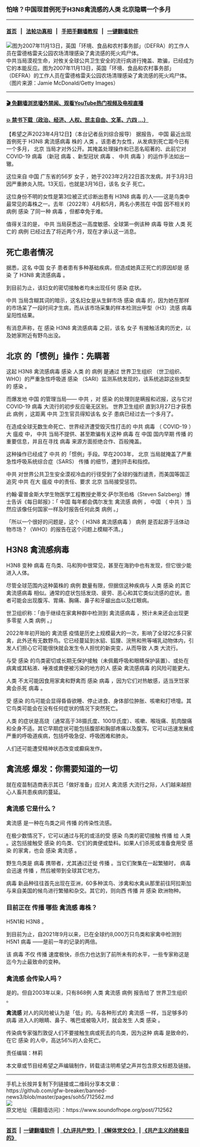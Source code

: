 ###  怕啥？中国现首例死于H3N8禽流感的人类  北京隐瞒一个多月
------------------------

#### [首页](https://github.com/gfw-breaker/banned-news3/blob/master/README.md) &nbsp;&nbsp;|&nbsp;&nbsp; [法轮功真相](https://github.com/begood0513/basic/blob/master/README.md)  &nbsp;&nbsp;|&nbsp;&nbsp; [手把手翻墙教程](https://github.com/gfw-breaker/guides/wiki)  &nbsp;&nbsp;|&nbsp;&nbsp; [一键翻墙软件](https://github.com/gfw-breaker/nogfw/blob/master/README.md)  



<div><img alt="图为2007年11月13日，英国「环境、食品和农村事务部」（DEFRA）的工作人员在雷德格雷夫公园农场清理感染了禽流感的死火鸡尸体。" src="https://img.soundofhope.org/2023-04/1681328607142.jpg"/>
<br/><figcaption class="caption">
 中共当局漠视生命，对攸关全球公共卫生安全的流行病进行掩盖、欺骗，已经成为它的本能反应。图为2007年11月13日，英国「环境、食品和农村事务部」（DEFRA）的工作人员在雷德格雷夫公园农场清理感染了禽流感的死火鸡尸体。（图片来源：Jamie McDonald/Getty Images）
</figcaption></div><hr/>

#### [ 🎬  免翻墙浏览墙外禁闻、观看YouTube热门视频及电视直播](https://github.com/gfw-breaker/HelloWorld)

#### [ 💥  禁书下载（政治、经济、人权、民主自由、文革、六四 ...）](https://github.com/gfw-breaker/books/blob/master/README.md)

<div><div class="Content__Wrapper sc-1bvya0-0 elmmKw article_body" data-checkusr="" itemprop="articleBody">
 <div id="post_place_1">
 </div>
 <p class="meta-top">
  <span class="meta">
   【希望之声2023年4月12日】（本台记者岳刘综合报导）
  </span>
  据报告，
  <ok href="/term/1120">
   中国
  </ok>
  最近出现首例死于
  <ok href="/term/729274">
   H3N8
  </ok>
  <ok href="/term/22048">
   禽流感病毒
  </ok>
  株的
  <ok href="/term/12119">
   人类
  </ok>
  。该患者为女性，从发病到死亡距今已有一个多月，
  <ok href="/term/2252">
   北京
  </ok>
  当局才对外公开。其掩盖处理操作和已恶名昭著的、此前它对
  <ok href="/term/229408">
   COVID-19
  </ok>
  <ok href="/term/6769">
   病毒
  </ok>
  （新冠
  <ok href="/term/6769">
   病毒
  </ok>
  、新型冠状
  <ok href="/term/6769">
   病毒
  </ok>
  、
  <ok href="/term/1059">
   中共
  </ok>
  <ok href="/term/6769">
   病毒
  </ok>
  ）的运作手法如出一辙。
 </p>
 <p>
  这位来自
  <ok href="/term/1120">
   中国
  </ok>
  广东省的56岁
  <ok href="/term/25648">
   女子
  </ok>
  ，她于2023年2月22日首次发病，并于3月3日因严重肺炎入院。13天后，也就是3月16日，该名
  <ok href="/term/25648">
   女子
  </ok>
  死亡。
 </p>
 <p>
  这位身份不明的女性是第3位被正式诊断出患有
  <ok href="/term/729274">
   H3N8
  </ok>
  <ok href="/term/6769">
   病毒
  </ok>
  的人——这是鸟类中最常见的毒株之一。去年（2022年）4月和5月，两名小男孩在
  <ok href="/term/1120">
   中国
  </ok>
  因不相关的
  <ok href="/term/32967">
   病例
  </ok>
  <ok href="/term/19059">
   感染
  </ok>
  了同一种
  <ok href="/term/6769">
   病毒
  </ok>
  ，但都幸免于难。
 </p>
 <p>
  值得关注的是，
  <ok href="/term/1059">
   中共
  </ok>
  当局获悉这一高度敏感、全球第一例该种
  <ok href="/term/6769">
   病毒
  </ok>
  导致
  <ok href="/term/12119">
   人类
  </ok>
  死亡的
  <ok href="/term/32967">
   病例
  </ok>
  已经过去了将近两个月，现在才承认这一消息。
 </p>
 <h2>
  <strong>
   死亡患者情况
  </strong>
 </h2>
 <p>
  据悉，这名
  <ok href="/term/1120">
   中国
  </ok>
  <ok href="/term/25648">
   女子
  </ok>
  患者患有多种基础疾病，但造成她真正死亡的原因却是
  <ok href="/term/19059">
   感染
  </ok>
  了
  <ok href="/term/729274">
   H3N8
  </ok>
  <ok href="/term/22048">
   禽流感病毒
  </ok>
  。
 </p>
 <p>
  到目前为止，该妇女的密切接触者均未出现任何
  <ok href="/term/19059">
   感染
  </ok>
  症状。
 </p>
 <p>
  <ok href="/term/1059">
   中共
  </ok>
  当局含糊其词的暗示，这名妇女是从生鲜市场
  <ok href="/term/19059">
   感染
  </ok>
  <ok href="/term/6769">
   病毒
  </ok>
  的，因为她在那样的市场呆了一段时间才生病，而从该市场采集的样本检测出甲型（H3）流感
  <ok href="/term/6769">
   病毒
  </ok>
  呈阳性结果。
 </p>
 <p>
  有消息声称，在
  <ok href="/term/19059">
   感染
  </ok>
  <ok href="/term/729274">
   H3N8
  </ok>
  <ok href="/term/22048">
   禽流感病毒
  </ok>
  之前，该名
  <ok href="/term/25648">
   女子
  </ok>
  有接触活禽的历史，以及她家附近有野鸟出没。
 </p>
 <h2>
  <strong>
   <ok href="/term/2252">
    北京
   </ok>
   的「惯例」操作：先瞒著
  </strong>
 </h2>
 <p>
  这起
  <ok href="/term/729274">
   H3N8
  </ok>
  <ok href="/term/22048">
   禽流感病毒
  </ok>
  <ok href="/term/19059">
   感染
  </ok>
  <ok href="/term/12119">
   人类
  </ok>
  的
  <ok href="/term/32967">
   病例
  </ok>
  是通过
  <ok href="/term/6660">
   世界卫生组织
  </ok>
  （世卫组织、WHO）的严重急性呼吸道
  <ok href="/term/19059">
   感染
  </ok>
  （SARI）监测系统发现的，该系统追踪这些类型的
  <ok href="/term/19059">
   感染
  </ok>
  。
 </p>
 <p>
  而爆发地
  <ok href="/term/1120">
   中国
  </ok>
  的管理当局——
  <ok href="/term/1059">
   中共
  </ok>
  ，对
  <ok href="/term/19059">
   感染
  </ok>
  的处理则是瞒报和迟报，这与它对
  <ok href="/term/229408">
   COVID-19
  </ok>
  <ok href="/term/6769">
   病毒
  </ok>
  大流行的初步反应毫无区别。
  <ok href="/term/6660">
   世界卫生组织
  </ok>
  直到3月27日才获悉此
  <ok href="/term/32967">
   病例
  </ok>
  ，这距离
  <ok href="/term/1059">
   中共
  </ok>
  卫生官员得知该名
  <ok href="/term/25648">
   女子
  </ok>
  患病已经过去一个多月了。
 </p>
 <p>
  在造成全球无数生命死亡、世界经济遭受毁灭性打击的
  <ok href="/term/1059">
   中共
  </ok>
  <ok href="/term/6769">
   病毒
  </ok>
  （
  <ok href="/term/229408">
   COVID-19
  </ok>
  ）大
  <ok href="/term/51127">
   瘟疫
  </ok>
  中，
  <ok href="/term/1059">
   中共
  </ok>
  当局不提供、甚至欺骗有关这种
  <ok href="/term/6769">
   病毒
  </ok>
  在
  <ok href="/term/1120">
   中国
  </ok>
  国内早期
  <ok href="/term/7498">
   传播
  </ok>
  的重要信息，并且在寻找
  <ok href="/term/6769">
   病毒
  </ok>
  来源方面拒绝合作、百般掩盖。
 </p>
 <p>
  这种操作已经成了
  <ok href="/term/1059">
   中共
  </ok>
  的「惯例」手段。早在2003年，
  <ok href="/term/2252">
   北京
  </ok>
  当局就掩盖了严重急性呼吸系统综合症（SARS）
  <ok href="/term/7498">
   传播
  </ok>
  的细节，遭到抨击和指控。
 </p>
 <p>
  <ok href="/term/1059">
   中共
  </ok>
  对世界公共卫生安全漠视冷血的行径受到了全球的强烈谴责，而美国等国正追究
  <ok href="/term/1059">
   中共
  </ok>
  在大
  <ok href="/term/51127">
   瘟疫
  </ok>
  中的责任、要求
  <ok href="/term/2252">
   北京
  </ok>
  当局接受惩罚。
 </p>
 <p>
  约翰·霍普金斯大学生物医学工程教授史蒂文·萨尔茨伯格（Steven Salzberg）博士告诉《每日邮报》：「
  <ok href="/term/1120">
   中国
  </ok>
  每年都会偶尔发生
  <ok href="/term/15979">
   禽流感
  </ok>
  <ok href="/term/32967">
   病例
  </ok>
  ，
  <ok href="/term/1120">
   中国
  </ok>
  （
  <ok href="/term/1059">
   中共
  </ok>
  ）当然应该像任何国家一样及时报告任何此类
  <ok href="/term/32967">
   病例
  </ok>
  。」
 </p>
 <p>
  「所以一个很好的问题是，这个（
  <ok href="/term/729274">
   H3N8
  </ok>
  <ok href="/term/22048">
   禽流感病毒
  </ok>
  ）
  <ok href="/term/32967">
   病例
  </ok>
  是否起源于活体动物市场？（WHO）的报告在这个问题上模糊不清。」
 </p>
 <h2>
  <strong>
   <ok href="/term/729274">
    H3N8
   </ok>
   <ok href="/term/22048">
    禽流感病毒
   </ok>
  </strong>
 </h2>
 <p>
  <ok href="/term/729274">
   H3N8
  </ok>
  变种
  <ok href="/term/6769">
   病毒
  </ok>
  在鸟类、马和狗中很常见，甚至在海豹中也有发现，但它很少能进入人体。
 </p>
 <p>
  尽管全球范围内这种菌株的
  <ok href="/term/32967">
   病例
  </ok>
  数量有限，但据信这种疾病与
  <ok href="/term/12119">
   人类
  </ok>
  <ok href="/term/19059">
   感染
  </ok>
  的其它
  <ok href="/term/22048">
   禽流感病毒
  </ok>
  相似。通常的症状包括发烧、疲劳、恶心和其它类似流感的症状。患者可能会出现腹泻、胃痛、胸痛、鼻子和牙龈出血以及红眼病。
 </p>
 <p>
  世卫组织称：「由于继续在家禽种群中检测到
  <ok href="/term/22048">
   禽流感病毒
  </ok>
  ，预计未来还会出现更多零星
  <ok href="/term/12119">
   人类
  </ok>
  <ok href="/term/32967">
   病例
  </ok>
  。」
 </p>
 <p>
  2022年年初开始的
  <ok href="/term/15979">
   禽流感
  </ok>
  疫情是历史上规模最大的一次，影响了全球2亿多只家禽，此外还有无数野鸟。它已经蔓延到水貂、狐狸、浣熊和熊等哺乳动物体内，引发人们担心它可能很快就会发生令人担忧的新突变，从而导致
  <ok href="/term/12119">
   人类
  </ok>
  大流行。
 </p>
 <p>
  与受
  <ok href="/term/19059">
   感染
  </ok>
  的鸟类密切或长期无保护接触（未佩戴呼吸和眼睛保护装置）、或处在病禽或其粘液、唾液或粪便被污染的地方的人
  <ok href="/term/19059">
   感染
  </ok>
  <ok href="/term/22048">
   禽流感病毒
  </ok>
  的风险可能更大。
 </p>
 <p>
  <ok href="/term/12119">
   人类
  </ok>
  不太可能因食用家禽和野禽而
  <ok href="/term/19059">
   感染
  </ok>
  <ok href="/term/6769">
   病毒
  </ok>
  ，因为它们对热敏感，适当烹饪家禽会杀死
  <ok href="/term/6769">
   病毒
  </ok>
  。
 </p>
 <p>
  受
  <ok href="/term/19059">
   感染
  </ok>
  的鸟可能会显得昏昏欲睡、停止进食、身体部位肿胀、咳嗽和打喷嚏。其它鸟类可能会在没有任何症状的情况下突然死亡。
 </p>
 <p>
  <ok href="/term/12119">
   人类
  </ok>
  的症状是高烧（通常高于38摄氏度、100华氏度）、咳嗽、喉咙痛、肌肉酸痛和全身不适。其它早期症状可能包括腹部和胸部疼痛以及腹泻。它可以迅速发展成严重的呼吸道疾病，包括呼吸急促、呼吸困难和肺炎。
 </p>
 <p>
  人们还可能遭受精神状态改变或癫痫发作。
 </p>
 <h2>
  <strong>
   <ok href="/term/15979">
    禽流感
   </ok>
   爆发：你需要知道的一切
  </strong>
 </h2>
 <p>
  就在疫苗制造商表示其已「做好准备」应对人
  <ok href="/term/15979">
   禽流感
  </ok>
  大流行之际，人们越来越担心人畜共患疾病的蔓延。
 </p>
 <h3>
  <ok href="/term/15979">
   禽流感
  </ok>
  <strong>
   它是什么？
  </strong>
 </h3>
 <p>
  <ok href="/term/15979">
   禽流感
  </ok>
  是一种在鸟类之间
  <ok href="/term/7498">
   传播
  </ok>
  的传染性流感。
 </p>
 <p>
  在极少数情况下，它可以通过与死的或活的受
  <ok href="/term/19059">
   感染
  </ok>
  鸟类的密切接触
  <ok href="/term/7498">
   传播
  </ok>
  给
  <ok href="/term/12119">
   人类
  </ok>
  。这包括接触受
  <ok href="/term/19059">
   感染
  </ok>
  的鸟类、它们的粪便或垫料。如果人们杀死或准备食用受
  <ok href="/term/19059">
   感染
  </ok>
  的家禽，也会
  <ok href="/term/19059">
   感染
  </ok>
  <ok href="/term/15979">
   禽流感
  </ok>
  。
 </p>
 <p>
  野生鸟类是
  <ok href="/term/6769">
   病毒
  </ok>
  携带者，尤其通过迁徙
  <ok href="/term/7498">
   传播
  </ok>
  。当它们聚集在一起繁殖时，
  <ok href="/term/6769">
   病毒
  </ok>
  会迅速
  <ok href="/term/7498">
   传播
  </ok>
  ，然后被带到全球其它地方。
 </p>
 <p>
  <ok href="/term/6769">
   病毒
  </ok>
  新品种往往首先出现在亚洲，60多种滨鸟、涉禽和水禽从那里前往阿拉斯加与来自美国的候鸟进行繁殖和杂交。其它的，则向西
  <ok href="/term/7498">
   传播
  </ok>
  并
  <ok href="/term/19059">
   感染
  </ok>
  欧洲物种。
 </p>
 <h3>
  <strong>
   目前正在
   <ok href="/term/7498">
    传播
   </ok>
   哪些
   <ok href="/term/15979">
    禽流感
   </ok>
   毒株？
  </strong>
 </h3>
 <p>
  H5N1和
  <ok href="/term/729274">
   H3N8
  </ok>
  。
 </p>
 <p>
  到目前为止，自2021年9月以来，已在全球约8,000万只鸟类和家禽中检测到H5N1
  <ok href="/term/6769">
   病毒
  </ok>
  ——是前一年的记录的两倍。
 </p>
 <p>
  该
  <ok href="/term/6769">
   病毒
  </ok>
  不仅
  <ok href="/term/7498">
   传播
  </ok>
  速度极快，杀伤力也达到了前所未有的水平，一些专家称这是迄今为止最致命的变种。
 </p>
 <h3>
  <strong>
   <ok href="/term/15979">
    禽流感
   </ok>
   会传染人吗？
  </strong>
 </h3>
 <p>
  是的。但自2003年以来，只有868例
  <ok href="/term/12119">
   人类
  </ok>
  <ok href="/term/15979">
   禽流感
  </ok>
  <ok href="/term/32967">
   病例
  </ok>
  报告给了
  <ok href="/term/6660">
   世界卫生组织
  </ok>
  。
 </p>
 <p>
  <strong>
   <ok href="/term/15979">
    禽流感
   </ok>
  </strong>
  对人的风险被认为是「低」的。与各种形式的
  <ok href="/term/15979">
   禽流感
  </ok>
  一样，当足够多的
  <ok href="/term/6769">
   病毒
  </ok>
  进入人的眼睛、鼻子、嘴巴或被吸入时，就会发生
  <ok href="/term/12119">
   人类
  </ok>
  <ok href="/term/19059">
   感染
  </ok>
  。
 </p>
 <p>
  传染病专家强烈敦促人们不要接触生病或死去的鸟类，因为这种
  <ok href="/term/6769">
   病毒
  </ok>
  是致命的，在它
  <ok href="/term/19059">
   感染
  </ok>
  的人中，高达56%的人会死亡。
 </p>
 <p class="meta-btm">
  责任编辑：林莉
 </p>
 <p class="meta-btm">
  本文章或节目经希望之声编辑制作，转载请注明希望之声并包含原文标题及链接。
 </p>
</div>
</div>
<hr/>
手机上长按并复制下列链接或二维码分享本文章：<br/>
https://github.com/gfw-breaker/banned-news3/blob/master/pages/soh5/712562.md <br/>
<a href='https://github.com/gfw-breaker/banned-news3/blob/master/pages/soh5/712562.md'><img src='https://github.com/gfw-breaker/banned-news3/blob/master/pages/soh5/712562.md.png'/></a> <br/>
原文地址（需翻墙访问）：https://www.soundofhope.org/post/712562


------------------------
#### [首页](https://github.com/gfw-breaker/banned-news3/blob/master/README.md) &nbsp;|&nbsp; [一键翻墙软件](https://github.com/gfw-breaker/nogfw/blob/master/README.md) &nbsp;| [《九评共产党》](https://github.com/gfw-breaker/9ping.md/blob/master/README.md#九评之一评共产党是什么) | [《解体党文化》](https://github.com/gfw-breaker/jtdwh.md/blob/master/README.md) | [《共产主义的终极目的》](https://github.com/gfw-breaker/gczydzjmd.md/blob/master/README.md)


<img src='http://gfw-breaker.win/banned-news3/pages/soh5/712562.md' width='0px' height='0px'/>